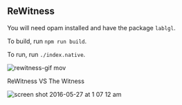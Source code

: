 ReWitness
---

You will need opam installed and have the package `lablgl`.

To build, run `npm run build`.

To run, run `./index.native`.

![rewitness-gif mov](https://cloud.githubusercontent.com/assets/4534692/18104017/04c5d1aa-6eae-11e6-8922-53c6a7abf2fe.gif)

ReWitness VS The Witness

![screen shot 2016-05-27 at 1 07 12 am](https://cloud.githubusercontent.com/assets/4534692/15601992/87e3c2e2-23a7-11e6-9c3e-97d1f64fc230.png)

